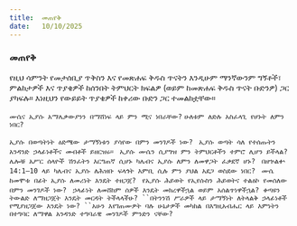 ```yaml
---
title:  መጠየቅ
date:   10/10/2025
---
```


### መጠየቅ

የዚህ ሳምንት የመታሰቢያ ጥቅስን እና የመጽሐፍ ቅዱስ ጥናትን እንዲሁም ማንኛውንም ግኝቶች፣ ምልከታዎች እና ጥያቄዎች ከሰንበት ትምህርት ክፍልዎ (ወይም ከመጽሐፍ ቅዱስ ጥናት ቡድንዎ) ጋር ያካፍሉ። እነዚህን የውይይት ጥያቄዎች ከቀሪው ቡድን ጋር ተመልከቷቸው።

`ሙሴና ኢያሱ አማሌቃውያንን በማሸነፍ ላይ ምን ሚና ነበራቸው?` `ሁለቱም ለድሉ አስፈላጊ የሆኑት ለምን ነበር?`

`ኢያሱ በወጣትነት ዕድሜው ታማኝነቱን ያሳየው በምን መንገዶች ነው?
`
`ኢያሱ ወጣት ሳለ የተሰጡትን አንዳንድ ኃላፊነቶችና መብቶች ይዘርዝሩ።
`
`ኢያሱ ሙሴን ሲያግዝ ምን ትምህርቶችን ተምሮ ሊሆን ይችላል?
`
`ሌሎቹ አሥር ሰላዮች ሽንፈትን እርግጠኛ ሲሆኑ ካሌብና ኢያሱ ለምን ለመዋጋት ፈቃደኛ ሆኑ?
`
`በዘኍልቍ 14:1–10 ላይ ካሌብና ኢያሱ ለሕዝቡ ፍላጎት እምቢ ሲሉ ምን ያህል አደጋ ወስደው ነበር?
`
`ሙሴ ከመሞቱ በፊት ኢያሱ ለመሪነት እንዴት ተዘጋጀ?
`
`የኢያሱ ሕይወት የኢየሱስን ሕይወትና ተልዕኮ የመሰለው በምን መንገዶች ነው?
`
`ኃላፊነት ለመሸከም ሰዎች እንዴት መክረዋችኋል ወይም አሰልጥነዋችኋል? ቀጣዩን ትውልድ ለማዘጋጀት እንዴት መርዳት ትችላላችሁ?
``በትንንሽ ሥራዎች ላይ ታማኝነት ለትላልቅ ኃላፊነቶች የሚያዘጋጀው እንዴት ነው?
``አሁን እየገጠሙዎት ባሉ ሁኔታዎች መካከል በእግዚአብሔር ላይ እምነትን በተግባር ለማዋል አንዳንድ ተግባራዊ መንገዶች ምንድን ናቸው?
`